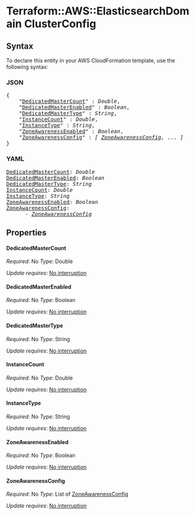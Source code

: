 # Terraform::AWS::ElasticsearchDomain ClusterConfig

## Syntax

To declare this entity in your AWS CloudFormation template, use the following syntax:

### JSON

<pre>
{
    "<a href="#dedicatedmastercount" title="DedicatedMasterCount">DedicatedMasterCount</a>" : <i>Double</i>,
    "<a href="#dedicatedmasterenabled" title="DedicatedMasterEnabled">DedicatedMasterEnabled</a>" : <i>Boolean</i>,
    "<a href="#dedicatedmastertype" title="DedicatedMasterType">DedicatedMasterType</a>" : <i>String</i>,
    "<a href="#instancecount" title="InstanceCount">InstanceCount</a>" : <i>Double</i>,
    "<a href="#instancetype" title="InstanceType">InstanceType</a>" : <i>String</i>,
    "<a href="#zoneawarenessenabled" title="ZoneAwarenessEnabled">ZoneAwarenessEnabled</a>" : <i>Boolean</i>,
    "<a href="#zoneawarenessconfig" title="ZoneAwarenessConfig">ZoneAwarenessConfig</a>" : <i>[ <a href="clusterconfig-zoneawarenessconfig.md">ZoneAwarenessConfig</a>, ... ]</i>
}
</pre>

### YAML

<pre>
<a href="#dedicatedmastercount" title="DedicatedMasterCount">DedicatedMasterCount</a>: <i>Double</i>
<a href="#dedicatedmasterenabled" title="DedicatedMasterEnabled">DedicatedMasterEnabled</a>: <i>Boolean</i>
<a href="#dedicatedmastertype" title="DedicatedMasterType">DedicatedMasterType</a>: <i>String</i>
<a href="#instancecount" title="InstanceCount">InstanceCount</a>: <i>Double</i>
<a href="#instancetype" title="InstanceType">InstanceType</a>: <i>String</i>
<a href="#zoneawarenessenabled" title="ZoneAwarenessEnabled">ZoneAwarenessEnabled</a>: <i>Boolean</i>
<a href="#zoneawarenessconfig" title="ZoneAwarenessConfig">ZoneAwarenessConfig</a>: <i>
      - <a href="clusterconfig-zoneawarenessconfig.md">ZoneAwarenessConfig</a></i>
</pre>

## Properties

#### DedicatedMasterCount

_Required_: No
_Type_: Double

_Update requires_: [No interruption](https://docs.aws.amazon.com/AWSCloudFormation/latest/UserGuide/using-cfn-updating-stacks-update-behaviors.html#update-no-interrupt)

#### DedicatedMasterEnabled

_Required_: No
_Type_: Boolean

_Update requires_: [No interruption](https://docs.aws.amazon.com/AWSCloudFormation/latest/UserGuide/using-cfn-updating-stacks-update-behaviors.html#update-no-interrupt)

#### DedicatedMasterType

_Required_: No
_Type_: String

_Update requires_: [No interruption](https://docs.aws.amazon.com/AWSCloudFormation/latest/UserGuide/using-cfn-updating-stacks-update-behaviors.html#update-no-interrupt)

#### InstanceCount

_Required_: No
_Type_: Double

_Update requires_: [No interruption](https://docs.aws.amazon.com/AWSCloudFormation/latest/UserGuide/using-cfn-updating-stacks-update-behaviors.html#update-no-interrupt)

#### InstanceType

_Required_: No
_Type_: String

_Update requires_: [No interruption](https://docs.aws.amazon.com/AWSCloudFormation/latest/UserGuide/using-cfn-updating-stacks-update-behaviors.html#update-no-interrupt)

#### ZoneAwarenessEnabled

_Required_: No
_Type_: Boolean

_Update requires_: [No interruption](https://docs.aws.amazon.com/AWSCloudFormation/latest/UserGuide/using-cfn-updating-stacks-update-behaviors.html#update-no-interrupt)

#### ZoneAwarenessConfig

_Required_: No
_Type_: List of <a href="clusterconfig-zoneawarenessconfig.md">ZoneAwarenessConfig</a>

_Update requires_: [No interruption](https://docs.aws.amazon.com/AWSCloudFormation/latest/UserGuide/using-cfn-updating-stacks-update-behaviors.html#update-no-interrupt)

